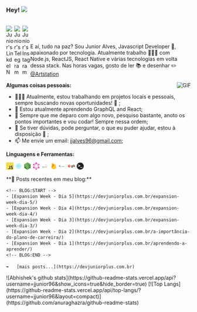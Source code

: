 <!-- <p align="left"> <img src="https://komarev.com/ghpvc/?username=jjunior96" alt="jjunior96" /> </p> -->
### Hey! <img src="https://media.giphy.com/media/hvRJCLFzcasrR4ia7z/giphy.gif" width="30px">

<br/>

<a href="https://www.linkedin.com/in/junior-alves-b66a10127">
  <img align="left" alt="Junior's LinkdeIN" width="22px" src="https://cdn.jsdelivr.net/npm/simple-icons@v3/icons/linkedin.svg" />
</a>
<a href="https://t.me/jjalves96">
  <img align="left" alt="Junior's Telegram" width="22px" src="https://cdn.jsdelivr.net/npm/simple-icons@v3/icons/telegram.svg" />
</a>
<a href="https://www.instagram.com/junior.alves__/">
  <img align="left" alt="Junior's Instagram" width="22px" src="https://cdn.jsdelivr.net/npm/simple-icons@v3/icons/instagram.svg" />
</a>

<br />
<br />

E aí, tudo na paz? Sou Junior Alves, Javascript Developer 🚀, apaixonado por tecnologia. Atualmente trabalho 👨🏽‍💻 com Node.js, ReactJS, React Native e várias tecnologias em volta dessa stack. Nas horas vagas, gosto de ler 📚 e desenhar ✏️ [@Artstation](https://www.artstation.com/jjunior_art)

  <img align="right" alt="GIF" src="https://media.giphy.com/media/iIqmM5tTjmpOB9mpbn/giphy.gif" />

**Algumas coisas pessoais:**

- 👨🏽‍💻 Atualmente, estou trabalhando em projetos locais e pessoais, sempre buscando novas oportunidades! 🚀 ;
- 🌱 Estou atualmente aprendendo GraphQL and React;
- 🤔 Sempre que me deparo com algo novo, pesquiso bastante, anoto os pontos importantes e vou codar! Sempre nessa ordem;
- 💬 Se tiver dúvidas, pode perguntar, o que eu puder ajudar, estou à disposição 🤝 ;
- 📫 Me envie um email: jjalves96@gmail.com;

**Linguagens e Ferramentas:**

<code><img height="20" src="https://raw.githubusercontent.com/github/explore/80688e429a7d4ef2fca1e82350fe8e3517d3494d/topics/javascript/javascript.png"></code>
<code><img height="20" src="https://raw.githubusercontent.com/github/explore/80688e429a7d4ef2fca1e82350fe8e3517d3494d/topics/react/react.png"></code>
<code><img height="20" src="https://raw.githubusercontent.com/github/explore/80688e429a7d4ef2fca1e82350fe8e3517d3494d/topics/nodejs/nodejs.png"></code>
<code><img height="20" src="https://raw.githubusercontent.com/github/explore/5c058a388828bb5fde0bcafd4bc867b5bb3f26f3/topics/graphql/graphql.png"></code>
<code><img height="20" src="https://raw.githubusercontent.com/github/explore/80688e429a7d4ef2fca1e82350fe8e3517d3494d/topics/mysql/mysql.png"></code>
<code><img height="20" src="https://raw.githubusercontent.com/github/explore/80688e429a7d4ef2fca1e82350fe8e3517d3494d/topics/firebase/firebase.png"></code>
<code><img height="20" src="https://raw.githubusercontent.com/github/explore/80688e429a7d4ef2fca1e82350fe8e3517d3494d/topics/mongodb/mongodb.png"></code>
<code><img height="20" src="https://raw.githubusercontent.com/github/explore/80688e429a7d4ef2fca1e82350fe8e3517d3494d/topics/git/git.png"></code>
<code><img height="20" src="https://raw.githubusercontent.com/github/explore/80688e429a7d4ef2fca1e82350fe8e3517d3494d/topics/terminal/terminal.png"></code>

<p align="center">
  <p>
    **📕 Posts recentes em meu blog:**

    <!-- BLOG:START -->
    - [Expansion Week - Dia 5](https://devjuniorplus.com.br/expansion-week-dia-5/)
    - [Expansion Week - Dia 4](https://devjuniorplus.com.br/expansion-week-dia-4/)
    - [Expansion Week - Dia 3](https://devjuniorplus.com.br/expansion-week-dia-3/)
    - [Expansion Week - Dia 2](https://devjuniorplus.com.br/a-importância-do-plano-de-carreira/)
    - [Expansion Week - Dia 1](https://devjuniorplus.com.br/aprendendo-a-aprender/)
    <!-- BLOG:END -->

    ➡️   [mais posts...](https://devjuniorplus.com.br)
  </p>
  
  <p>
    ![Abhishek's github stats](https://github-readme-stats.vercel.app/api?username=jjunior96&show_icons=true&hide_border=true)
    [![Top Langs](https://github-readme-stats.vercel.app/api/top-langs/?username=jjunior96&layout=compact)](https://github.com/anuraghazra/github-readme-stats)
  </p>
</p>



